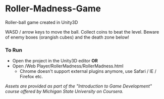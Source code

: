 # Roller-Madness-Game
Roller-ball game created in Unity3D

WASD / arrow keys to move the ball. Collect coins to beat the level. Beware of enemy boxes (orangish cubes) and the death zone below!

### To Run

- Open the project in the Unity3D editor **OR**
- Open /Web Player/RollerMadness/RollerMadness.html
  - Chrome doesn't support external plugins anymore, use Safari / IE / Firefox etc.

*Assets are provided as part of the "Introduction to Game Development" course offered by Michigan State University on Coursera.*
